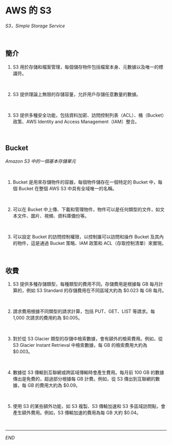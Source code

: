 # AWS 的 S3

_S3，Simple Storage Service_

<br>

## 簡介

1. S3 用於存儲和檔案管理，每個儲存物件包括檔案本身、元數據以及唯一的標識符。

<br>

2. S3 提供理論上無限的存儲容量，允許用戶存儲任意數量的數據。

<br>

3. S3 提供多種安全功能，包括資料加密、訪問控制列表（ACL）、桶（Bucket）政策、AWS Identity and Access Management（IAM）整合。

<br>

## Bucket 

_Amazon S3 中的一個基本存儲單元_

<br>

1. Bucket 是用來存儲物件的容器，每個物件儲存在一個特定的 Bucket 中，每個 Bucket 在整個 AWS S3 中具有全域唯一的名稱。

<br>

2. 可以在 Bucket 中上傳、下載和管理物件，物件可以是任何類型的文件，如文本文件、圖片、視頻、資料庫備份等。

<br>

3. 可以設定 Bucket 的訪問控制權限，以控制誰可以訪問和操作 Bucket 及其內的物件，這是通過 Bucket 策略、IAM 政策和 ACL（存取控制清單）來實現。

<br>

## 收費

1. S3 提供多種存儲類型，每種類型的費用不同。存儲費用是根據每 GB 每月計算的，例如 S3 Standard 的存儲費用在不同區域大約為 $0.023 每 GB 每月。

<br>

2. 請求費用根據不同類型的請求計算，包括 PUT、GET、LIST 等請求。每 1,000 次請求的費用約為 $0.005。

<br>

3. 對於從 S3 Glacier 類型的存儲中檢索數據，會有額外的檢索費用。例如，從 S3 Glacier Instant Retrieval 中檢索數據，每 GB 的檢索費用大約為 $0.003。

<br>

4. 數據從 S3 傳輸到互聯網或跨區域傳輸時會產生費用。每月前 100 GB 的數據傳出是免費的，超過部分根據每 GB 計費。例如，從 S3 傳出到互聯網的數據，每 GB 的費用大約為 $0.09。

<br>

5. 使用 S3 的某些額外功能，如 S3 複製、S3 傳輸加速和 S3 多區域訪問點，會產生額外費用。例如，S3 傳輸加速的費用為每 GB 大約 $0.04。

<br>

___

_END_
